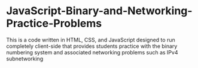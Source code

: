 JavaScript-Binary-and-Networking-Practice-Problems
==================================================

This is a code written in HTML, CSS, and JavaScript designed to run completely client-side that provides students practice with the binary numbering system and associated networking problems such as IPv4 subnetworking
